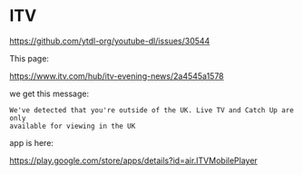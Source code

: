 # ITV

https://github.com/ytdl-org/youtube-dl/issues/30544

This page:

https://www.itv.com/hub/itv-evening-news/2a4545a1578

we get this message:

~~~
We've detected that you're outside of the UK. Live TV and Catch Up are only
available for viewing in the UK
~~~

app is here:

https://play.google.com/store/apps/details?id=air.ITVMobilePlayer

